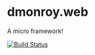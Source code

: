 # dmonroy.web
A micro framework!

[![Build Status](https://travis-ci.org/dmonroy/dmonroy.web.svg?branch=master)](https://travis-ci.org/dmonroy/dmonroy.web)
